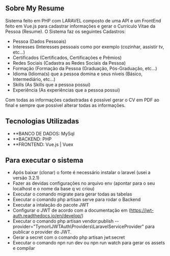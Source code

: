 ## Sobre My Resume

Sistema feito em PHP com LARAVEL composto de uma API e um FrontEnd feito em Vue.js para cadastrar informações e gerar o Curriculo Vitae da Pessoa (Resume).
O Sistema faz os seguintes Cadastros:

- Pessoa (Dados Pessoais)
- Interesses (Interesses pessoais como por exemplo (cozinhar, assistir tv, etc...)
- Certificados (Certificados, Certificações e Prêmios)
- Redes Sociais (Cadastra as Redes Sociais da Pessoa)
- Formação (Formação da Pessoa (Graduação, Pós-Graduação, etc...)
- Idioma (Idioma(s) que a pessoa domina e seus níveis (Básico, Intermediário, etc...)
- Skills (As Skills que a pessoa possui)
- Experiência (As experiências que a pessoa possui)

Com todas as informações cadastradas é possível gerar o CV em PDF ao final e sempre que possível alterar todas as informações.
  
## Tecnologias Utilizadas

- **BANCO DE DADOS: MySql
- **BACKEND: PHP
- **FRONTEND: Vue.js | Vuex

## Para executar o sistema

- Após baixar (clonar) o fonte é necessário instalar o laravel (usei a versão 3.2.1)
- Fazer as devidas configurações no arquivo env (apontar para o seu localhost e o nome da base q vc criou)
- Executar o comando migrate para gerar todas as tabelas
- Executar o comando php artisan serve para rodar o Backend
- Executar a intalação do pacote JWT
- Configurar o JWT de acordo com a documentação em (https://jwt-auth.readthedocs.io/en/develop/)
- Executar o comando php artisan vendor:publish --provider="Tymon\JWTAuth\Providers\LaravelServiceProvider" para publicar o provider do JWT.
- Gerar a secret com o comando php artisan jwt:secret
- Executar o comando npn run dev ou npn run watch para gerar os assets e compilar
